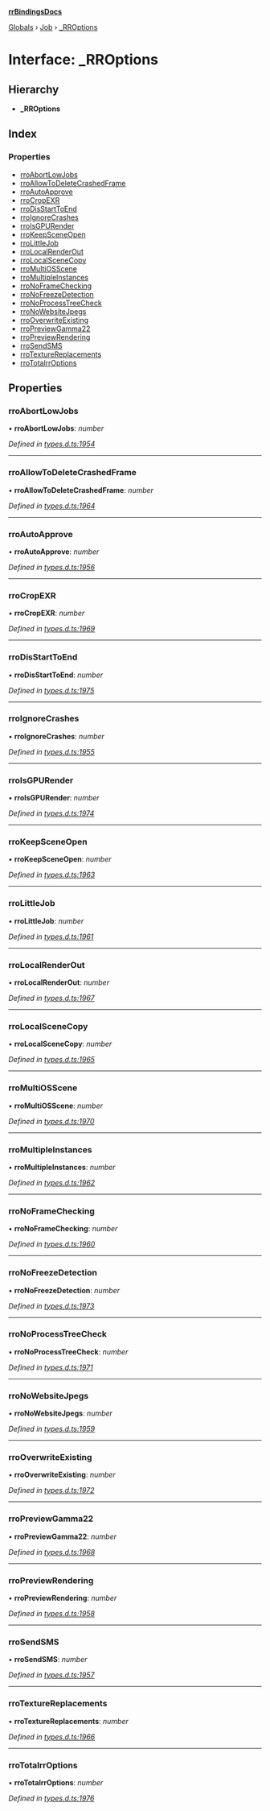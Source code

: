 **[rrBindingsDocs](../README.md)**

[Globals](../README.md) › [Job](../modules/job.md) › [_RROptions](job._rroptions.md)

# Interface: _RROptions

## Hierarchy

* **_RROptions**

## Index

### Properties

* [rroAbortLowJobs](job._rroptions.md#rroabortlowjobs)
* [rroAllowToDeleteCrashedFrame](job._rroptions.md#rroallowtodeletecrashedframe)
* [rroAutoApprove](job._rroptions.md#rroautoapprove)
* [rroCropEXR](job._rroptions.md#rrocropexr)
* [rroDisStartToEnd](job._rroptions.md#rrodisstarttoend)
* [rroIgnoreCrashes](job._rroptions.md#rroignorecrashes)
* [rroIsGPURender](job._rroptions.md#rroisgpurender)
* [rroKeepSceneOpen](job._rroptions.md#rrokeepsceneopen)
* [rroLittleJob](job._rroptions.md#rrolittlejob)
* [rroLocalRenderOut](job._rroptions.md#rrolocalrenderout)
* [rroLocalSceneCopy](job._rroptions.md#rrolocalscenecopy)
* [rroMultiOSScene](job._rroptions.md#rromultiosscene)
* [rroMultipleInstances](job._rroptions.md#rromultipleinstances)
* [rroNoFrameChecking](job._rroptions.md#rronoframechecking)
* [rroNoFreezeDetection](job._rroptions.md#rronofreezedetection)
* [rroNoProcessTreeCheck](job._rroptions.md#rronoprocesstreecheck)
* [rroNoWebsiteJpegs](job._rroptions.md#rronowebsitejpegs)
* [rroOverwriteExisting](job._rroptions.md#rrooverwriteexisting)
* [rroPreviewGamma22](job._rroptions.md#rropreviewgamma22)
* [rroPreviewRendering](job._rroptions.md#rropreviewrendering)
* [rroSendSMS](job._rroptions.md#rrosendsms)
* [rroTextureReplacements](job._rroptions.md#rrotexturereplacements)
* [rroTotalrrOptions](job._rroptions.md#rrototalrroptions)

## Properties

###  rroAbortLowJobs

• **rroAbortLowJobs**: *number*

*Defined in [types.d.ts:1954](https://github.com/Novalis15/rrBindings/blob/33d8d78/nodeJS/win64/v6/types.d.ts#L1954)*

___

###  rroAllowToDeleteCrashedFrame

• **rroAllowToDeleteCrashedFrame**: *number*

*Defined in [types.d.ts:1964](https://github.com/Novalis15/rrBindings/blob/33d8d78/nodeJS/win64/v6/types.d.ts#L1964)*

___

###  rroAutoApprove

• **rroAutoApprove**: *number*

*Defined in [types.d.ts:1956](https://github.com/Novalis15/rrBindings/blob/33d8d78/nodeJS/win64/v6/types.d.ts#L1956)*

___

###  rroCropEXR

• **rroCropEXR**: *number*

*Defined in [types.d.ts:1969](https://github.com/Novalis15/rrBindings/blob/33d8d78/nodeJS/win64/v6/types.d.ts#L1969)*

___

###  rroDisStartToEnd

• **rroDisStartToEnd**: *number*

*Defined in [types.d.ts:1975](https://github.com/Novalis15/rrBindings/blob/33d8d78/nodeJS/win64/v6/types.d.ts#L1975)*

___

###  rroIgnoreCrashes

• **rroIgnoreCrashes**: *number*

*Defined in [types.d.ts:1955](https://github.com/Novalis15/rrBindings/blob/33d8d78/nodeJS/win64/v6/types.d.ts#L1955)*

___

###  rroIsGPURender

• **rroIsGPURender**: *number*

*Defined in [types.d.ts:1974](https://github.com/Novalis15/rrBindings/blob/33d8d78/nodeJS/win64/v6/types.d.ts#L1974)*

___

###  rroKeepSceneOpen

• **rroKeepSceneOpen**: *number*

*Defined in [types.d.ts:1963](https://github.com/Novalis15/rrBindings/blob/33d8d78/nodeJS/win64/v6/types.d.ts#L1963)*

___

###  rroLittleJob

• **rroLittleJob**: *number*

*Defined in [types.d.ts:1961](https://github.com/Novalis15/rrBindings/blob/33d8d78/nodeJS/win64/v6/types.d.ts#L1961)*

___

###  rroLocalRenderOut

• **rroLocalRenderOut**: *number*

*Defined in [types.d.ts:1967](https://github.com/Novalis15/rrBindings/blob/33d8d78/nodeJS/win64/v6/types.d.ts#L1967)*

___

###  rroLocalSceneCopy

• **rroLocalSceneCopy**: *number*

*Defined in [types.d.ts:1965](https://github.com/Novalis15/rrBindings/blob/33d8d78/nodeJS/win64/v6/types.d.ts#L1965)*

___

###  rroMultiOSScene

• **rroMultiOSScene**: *number*

*Defined in [types.d.ts:1970](https://github.com/Novalis15/rrBindings/blob/33d8d78/nodeJS/win64/v6/types.d.ts#L1970)*

___

###  rroMultipleInstances

• **rroMultipleInstances**: *number*

*Defined in [types.d.ts:1962](https://github.com/Novalis15/rrBindings/blob/33d8d78/nodeJS/win64/v6/types.d.ts#L1962)*

___

###  rroNoFrameChecking

• **rroNoFrameChecking**: *number*

*Defined in [types.d.ts:1960](https://github.com/Novalis15/rrBindings/blob/33d8d78/nodeJS/win64/v6/types.d.ts#L1960)*

___

###  rroNoFreezeDetection

• **rroNoFreezeDetection**: *number*

*Defined in [types.d.ts:1973](https://github.com/Novalis15/rrBindings/blob/33d8d78/nodeJS/win64/v6/types.d.ts#L1973)*

___

###  rroNoProcessTreeCheck

• **rroNoProcessTreeCheck**: *number*

*Defined in [types.d.ts:1971](https://github.com/Novalis15/rrBindings/blob/33d8d78/nodeJS/win64/v6/types.d.ts#L1971)*

___

###  rroNoWebsiteJpegs

• **rroNoWebsiteJpegs**: *number*

*Defined in [types.d.ts:1959](https://github.com/Novalis15/rrBindings/blob/33d8d78/nodeJS/win64/v6/types.d.ts#L1959)*

___

###  rroOverwriteExisting

• **rroOverwriteExisting**: *number*

*Defined in [types.d.ts:1972](https://github.com/Novalis15/rrBindings/blob/33d8d78/nodeJS/win64/v6/types.d.ts#L1972)*

___

###  rroPreviewGamma22

• **rroPreviewGamma22**: *number*

*Defined in [types.d.ts:1968](https://github.com/Novalis15/rrBindings/blob/33d8d78/nodeJS/win64/v6/types.d.ts#L1968)*

___

###  rroPreviewRendering

• **rroPreviewRendering**: *number*

*Defined in [types.d.ts:1958](https://github.com/Novalis15/rrBindings/blob/33d8d78/nodeJS/win64/v6/types.d.ts#L1958)*

___

###  rroSendSMS

• **rroSendSMS**: *number*

*Defined in [types.d.ts:1957](https://github.com/Novalis15/rrBindings/blob/33d8d78/nodeJS/win64/v6/types.d.ts#L1957)*

___

###  rroTextureReplacements

• **rroTextureReplacements**: *number*

*Defined in [types.d.ts:1966](https://github.com/Novalis15/rrBindings/blob/33d8d78/nodeJS/win64/v6/types.d.ts#L1966)*

___

###  rroTotalrrOptions

• **rroTotalrrOptions**: *number*

*Defined in [types.d.ts:1976](https://github.com/Novalis15/rrBindings/blob/33d8d78/nodeJS/win64/v6/types.d.ts#L1976)*